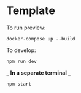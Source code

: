 # Template

To run preview:

```
docker-compose up --build
```

To develop:

```
npm run dev
```

**_ In a separate terminal _**

```
npm start
```
